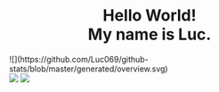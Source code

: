 <div>
  <h1 align="center">Hello World!<br>My name is Luc.</h1>
</div>
<div>
  ![](https://github.com/Luc069/github-stats/blob/master/generated/overview.svg)
</div>
<div>
  <a href="https://www.instagram.com/luc.069/"><img src="https://cdn.aboutluc.xyz/images/z4iwvhd89tzdr0z7t88n.png" /></a>
  <a href="https://aboutluc.xyz/discord"><img src="https://cdn.aboutluc.xyz/images/ivdrhor9zcbo9m0iyf4k.png" /></a>
<div>

